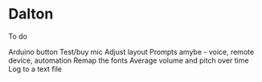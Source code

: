 Dalton
======

To do


Arduino button
Test/buy mic
Adjust layout
Prompts amybe - voice, remote device, automation
Remap the fonts
Average volume and pitch over time
Log to a text file
